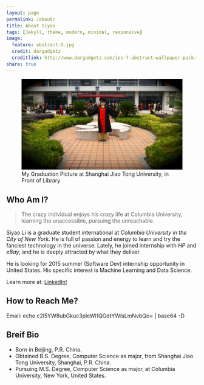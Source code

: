 ```yaml
---
layout: page
permalink: /about/
title: About Siyao
tags: [Jekyll, theme, modern, minimal, responsive]
image:
  feature: abstract-5.jpg
  credit: dargadgetz
  creditlink: http://www.dargadgetz.com/ios-7-abstract-wallpaper-pack-for-iphone-5-and-ipod-touch-retina/
share: true
---
```

<figure>
	<img src="/images/about-1.jpg" alt=""></a>
	<figcaption><a title="My Graduation Picture at Shanghai Jiao Tong University, in Front of Library.">My Graduation Picture at Shanghai Jiao Tong University, in Front of Library</a></figcaption>
</figure>

## Who Am I?
>The crazy individual enjoys his crazy life at Columbia University, learning the unaccessible, pursuing the unreachable.

Siyao Li is a graduate student international at *Columbia University in the City of New York*. He is full of passion and energy to learn and try the fanciest technology in the universe. Lately, he joined internship with *HP* and *eBay*, and he is deeply attracted by what they deliver. 

He is looking for 2015 summer (Software Dev) internship opportunity in United States.
His specific interest is Machine Learning and Data Science. 

Learn more at: <a href="http://lnkd.in/bYbxPKm" class="btn btn-info">LinkedIn!</a>

## How to Reach Me?
Email: echo c2l5YW8ubGkuc3pleWl1QGdtYWlsLmNvbQo= | base64 -D

## Breif Bio
* Born in Beijing, P.R. China.
* Obtained B.S. Degree, Computer Science as major, from Shanghai Jiao Tong University, Shanghai, P.R. China.
* Pursuing M.S. Degree, Computer Science as major, at Columbia University, New York, United States.

